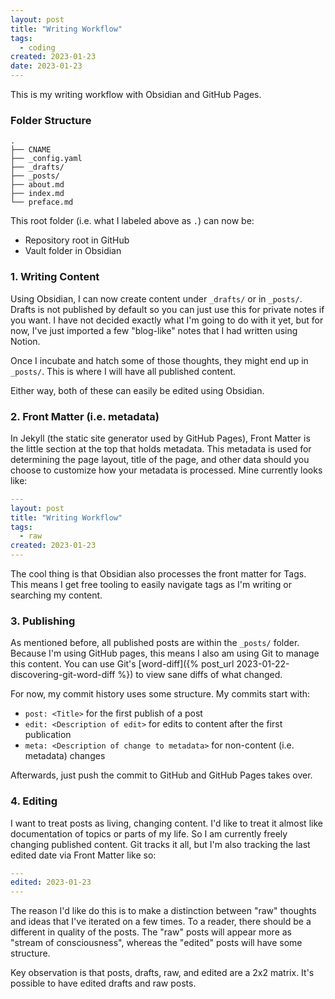 ```yaml
---
layout: post
title: "Writing Workflow"
tags:
  - coding
created: 2023-01-23
date: 2023-01-23
---
```

This is my writing workflow with Obsidian and GitHub Pages.

### Folder Structure
```
.
├── CNAME
├── _config.yaml
├── _drafts/
├── _posts/
├── about.md
├── index.md
└── preface.md
```

This root folder (i.e. what I labeled above as `.`) can now be:
* Repository root in GitHub
* Vault folder in Obsidian

### 1. Writing Content

Using Obsidian, I can now create content under `_drafts/` or in `_posts/`. Drafts is not published by default so you can just use this for private notes if you want. I have not decided exactly what I'm going to do with it yet, but for now, I've just imported a few "blog-like" notes that I had written using Notion.

Once I incubate and hatch some of those thoughts, they might end up in `_posts/`. This is where I will have all published content.

Either way, both of these can easily be edited using Obsidian.

### 2. Front Matter (i.e. metadata)

In Jekyll (the static site generator used by GitHub Pages), Front Matter is the little section at the top that holds metadata. This metadata is used for determining the page layout, title of the page, and other data should you choose to customize how your metadata is processed. Mine currently looks like:

```yaml
---
layout: post
title: "Writing Workflow"
tags:
  - raw
created: 2023-01-23
---
```

The cool thing is that Obsidian also processes the front matter for Tags. This means I get free tooling to easily navigate tags as I'm writing or searching my content.

### 3. Publishing

As mentioned before, all published posts are within the `_posts/` folder. Because I'm using GitHub pages, this means I also am using Git to manage this content. You can use Git's [word-diff]({% post_url 2023-01-22-discovering-git-word-diff %}) to view sane diffs of what changed.

For now, my commit history uses some structure. My commits start with:
* `post: <Title>` for the first publish of a post
* `edit: <Description of edit>` for edits to content after the first publication
* `meta: <Description of change to metadata>` for non-content (i.e. metadata) changes

Afterwards, just push the commit to GitHub and GitHub Pages takes over.

### 4. Editing

I want to treat posts as living, changing content. I'd like to treat it almost like documentation of topics or parts of my life. So I am currently freely changing published content. Git tracks it all, but I'm also tracking the last edited date via Front Matter like so:

```yaml
---
edited: 2023-01-23
---
```

The reason I'd like do this is to make a distinction between "raw" thoughts and ideas that I've iterated on a few times. To a reader, there should be a different in quality of the posts. The "raw" posts will appear more as "stream of consciousness", whereas the "edited" posts will have some structure.

Key observation is that posts, drafts, raw, and edited are a 2x2 matrix. It's possible to have edited drafts and raw posts.
